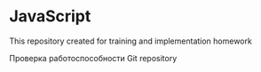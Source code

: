 # JavaScript
This repository created for training and implementation homework

Проверка работоспособности Git repository
